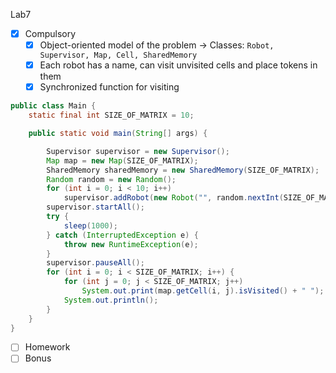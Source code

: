 Lab7

* [x] Compulsory
  * [x] Object-oriented model of the problem -> Classes: ```Robot, Supervisor, Map, Cell, SharedMemory```
  * [x] Each robot has a name, can visit unvisited cells and place tokens in them
  * [x] Synchronized function for visiting
```java
public class Main {
    static final int SIZE_OF_MATRIX = 10;

    public static void main(String[] args) {

        Supervisor supervisor = new Supervisor();
        Map map = new Map(SIZE_OF_MATRIX);
        SharedMemory sharedMemory = new SharedMemory(SIZE_OF_MATRIX);
        Random random = new Random();
        for (int i = 0; i < 10; i++)
            supervisor.addRobot(new Robot("", random.nextInt(SIZE_OF_MATRIX), random.nextInt(SIZE_OF_MATRIX), map, sharedMemory));
        supervisor.startAll();
        try {
            sleep(1000);
        } catch (InterruptedException e) {
            throw new RuntimeException(e);
        }
        supervisor.pauseAll();
        for (int i = 0; i < SIZE_OF_MATRIX; i++) {
            for (int j = 0; j < SIZE_OF_MATRIX; j++)
                System.out.print(map.getCell(i, j).isVisited() + " ");
            System.out.println();
        }
    }
}
```
* [ ] Homework
* [ ] Bonus